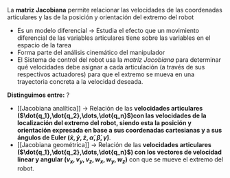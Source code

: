 La **matriz Jacobiana**  permite relacionar las velocidades de las coordenadas articulares y las de la posición y orientación del extremo del robot
- Es un modelo diferencial $\rightarrow$ Estudia el efecto que un movimiento diferencial de las variables articulares tiene sobre las variables en el espacio de la tarea
- Forma parte del análisis cinemático del manipulador
- El Sistema de control del robot usa la *matriz Jacobiana* para determinar qué velocidades debe asignar a cada articulación (a través de sus respectivos actuadores) para que el extremo se mueva en una trayectoria concreta a la velocidad deseada.

**Distinguimos entre:**
?
- [[Jacobiana analítica]] $\rightarrow$ Relación de las **velocidades articulares ($\dot{q_1},\dot{q_2},\dots,\dot{q_n}$)con las velocidades de la localización del extremo del robot, siendo esta la posición y orientación expresada en base a sus coordenadas cartesianas y a sus ángulos de Euler ($\dot{x},\dot{y},\dot{z},\dot{\alpha},\dot{\beta},\dot{\gamma}$)**.
- [[Jacobiana geométrica]] $\rightarrow$ Relación de las **velocidades articulares ($\dot{q_1},\dot{q_2},\dots,\dot{q_n}$) con los vectores de velocidad linear y angular ($v_x,v_y,v_z,w_x,w_y,w_z$)** con que se mueve el extremo del robot.

